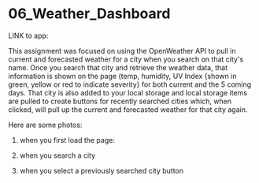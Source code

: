 # 06_Weather_Dashboard

LINK to app: 

This assignment was focused on using the OpenWeather API to pull in current and forecasted weather for a city when you search on that city's name. 
Once you search that city and retrieve the weather data, that information is shown on the page (temp, humidity, UV Index {shown in green, yellow or red to indicate severity} for both current and the 5 coming days. That city is also added to your local storage and local storage items are pulled to create buttons for recently searched cities which, when clicked, will pull up the current and forecasted weather for that city again. 

Here are some photos: 
1. when you first load the page: 


2. when you search a city


3. when you select a previously searched city button
